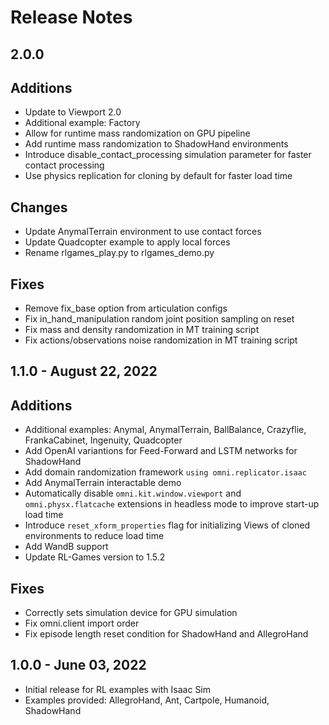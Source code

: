 Release Notes
=============

2.0.0
-----

Additions
---------
- Update to Viewport 2.0
- Additional example: Factory
- Allow for runtime mass randomization on GPU pipeline
- Add runtime mass randomization to ShadowHand environments
- Introduce disable_contact_processing simulation parameter for faster contact processing
- Use physics replication for cloning by default for faster load time

Changes
-------
- Update AnymalTerrain environment to use contact forces
- Update Quadcopter example to apply local forces
- Rename rlgames_play.py to rlgames_demo.py

Fixes
-----
- Remove fix_base option from articulation configs
- Fix in_hand_manipulation random joint position sampling on reset
- Fix mass and density randomization in MT training script
- Fix actions/observations noise randomization in MT training script


1.1.0 - August 22, 2022
-----------------------

Additions
---------
- Additional examples: Anymal, AnymalTerrain, BallBalance, Crazyflie, FrankaCabinet, Ingenuity, Quadcopter
- Add OpenAI variantions for Feed-Forward and LSTM networks for ShadowHand
- Add domain randomization framework `using omni.replicator.isaac`
- Add AnymalTerrain interactable demo
- Automatically disable `omni.kit.window.viewport` and `omni.physx.flatcache` extensions in headless mode to improve start-up load time
- Introduce `reset_xform_properties` flag for initializing Views of cloned environments to reduce load time
- Add WandB support
- Update RL-Games version to 1.5.2

Fixes
-----
- Correctly sets simulation device for GPU simulation
- Fix omni.client import order
- Fix episode length reset condition for ShadowHand and AllegroHand


1.0.0 - June 03, 2022
----------------------
- Initial release for RL examples with Isaac Sim
- Examples provided: AllegroHand, Ant, Cartpole, Humanoid, ShadowHand